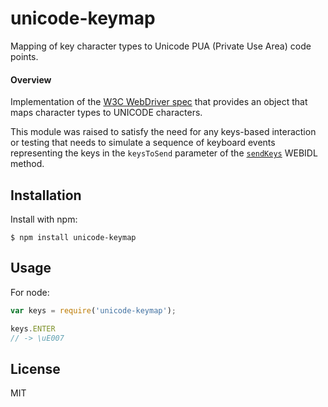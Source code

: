 # unicode-keymap

Mapping of key character types to Unicode PUA (Private Use Area) code points.

#### Overview

Implementation of the [W3C WebDriver spec](http://www.w3.org/TR/2012/WD-webdriver-20120710/#character-types) 
that provides an object that maps character types to UNICODE characters.

This module was raised to satisfy the need for any keys-based interaction or testing that needs to simulate
a sequence of keyboard events representing the keys in the `keysToSend` parameter of the 
[`sendKeys`](http://www.w3.org/TR/2012/WD-webdriver-20120710/#widl-WebElement-sendKeys-void-stringArray-keysToSend) 
WEBIDL method.

## Installation

  Install with npm:

    $ npm install unicode-keymap
    
## Usage

For node:

```js
var keys = require('unicode-keymap');

keys.ENTER
// -> \uE007
```

## License

  MIT